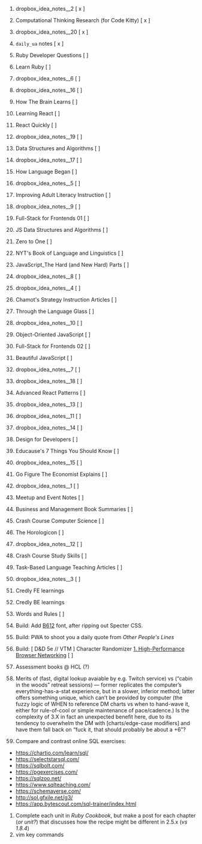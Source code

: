 1. dropbox_idea_notes__2 [ x ]
1. Computational Thinking Research (for Code Kitty) [ x ]
1. dropbox_idea_notes__20 [ x ]
1. `daily_ua` notes [ x ]

1. Ruby Developer Questions [ ]
1. Learn Ruby [ ]

1. dropbox_idea_notes__6 [ ]
1. dropbox_idea_notes__16 [ ]
1. How The Brain Learns [ ]
1. Learning React [ ]
1. React Quickly [ ]
1. dropbox_idea_notes__19 [ ]
1. Data Structures and Algorithms [ ]
1. dropbox_idea_notes__17 [ ]
1. How Language Began [ ]
1. dropbox_idea_notes__5 [ ]
1. Improving Adult Literacy Instruction [ ]
1. dropbox_idea_notes__9 [ ]
1. Full-Stack for Frontends 01 [ ]
1. JS Data Structures and Algorithms [ ]
1. Zero to One [ ]
1. NYT's Book of Language and Linguistics [ ]
1. JavaScript_The Hard (and New Hard) Parts [ ]
1. dropbox_idea_notes__8 [ ]
1. dropbox_idea_notes__4 [ ]
1. Chamot's Strategy Instruction Articles [ ]
1. Through the Language Glass [ ]
1. dropbox_idea_notes__10 [ ]
1. Object-Oriented JavaScript [ ]
1. Full-Stack for Frontends 02 [ ]
1. Beautiful JavaScript [ ]
1. dropbox_idea_notes__7 [ ]
1. dropbox_idea_notes__18 [ ]
1. Advanced React Patterns [ ]
1. dropbox_idea_notes__13 [ ]
1. dropbox_idea_notes__11 [ ]
1. dropbox_idea_notes__14 [ ]
1. Design for Developers [ ]
1. Educause's 7 Things You Should Know [ ]
1. dropbox_idea_notes__15 [ ]
1. Go Figure The Economist Explains [ ]
1. dropbox_idea_notes__1 [ ]
1. Meetup and Event Notes [ ]
1. Business and Management Book Summaries [ ]
1. Crash Course Computer Science [ ]
1. The Horologicon [ ]
1. dropbox_idea_notes__12 [ ]
1. Crash Course Study Skills [ ]
1. Task-Based Language Teaching Articles [ ]
1. dropbox_idea_notes__3 [ ]
1. Credly FE learnings
1. Credly BE learnings
1. Words and Rules [ ]
1. Build: Add [B612](https://fonts.google.com/specimen/B612?selection.family=B612) font, after ripping out Specter CSS.
1. Build: PWA to shoot you a daily quote from _Other People's Lines_
1. Build: [ D&D 5e // VTM ] Character Randomizer
[1. High-Performance Browser Networking](https://hpbn.co/) [ ]
1. Assessment books @ HCL (?)
1. Merits of (fast, digital lookup avaiable by e.g. Twitch service) vs (“cabin in the woods” retreat sessions) — former replicates the computer’s everything-has-a-stat experience, but in a slower, inferior method; latter offers something unique, which can’t be provided by computer (the fuzzy logic of WHEN to reference DM charts vs when to hand-wave it, either for rule-of-cool or simple maintenance of pace/cadence.) Is the complexity of 3.X in fact an unexpected benefit here, due to its tendency to overwhelm the DM with [charts/edge-case modifiers] and have them fall back on “fuck it, that should probably be about a +6”?
1. Compare and contrast online SQL exercises:
  * https://chartio.com/learn/sql/
  * https://selectstarsql.com/
  * https://sqlbolt.com/
  * https://pgexercises.com/
  * https://sqlzoo.net/
  * https://www.sqlteaching.com/
  * https://schemaverse.com/
  * http://sol.gfxile.net/g3/
  * https://app.bytescout.com/sql-trainer/index.html
1. Complete each unit in _Ruby Cookbook_, but make a post for each chapter (_or unit?_) that discusses how the recipe might be different in 2.5.x (_vs 1.8.4_)
1. vim key commands